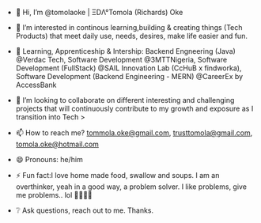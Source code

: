 - 👋 Hi, I’m @tomolaoke | ΞDΛ°Tomola (Richards) Oke
- 👀 I’m interested in continous learning,building & creating things (Tech Products) that meet daily use, needs, desires, make life easier and fun.

- 🌱 Learning, Apprenticeship & Intership: Backend Engneering (Java) @Verdac Tech, Software Development @3MTTNigeria, Software Development (FullStack) @SAIL Innovation Lab (CcHuB x findworka), Software Development (Backend Engineering - MERN) @CareerEx by AccessBank

- 💞️ I’m looking to collaborate on different interesting and challenging projects that will continuously contribute to my growth and exposure as I transition into Tech >
- 📫 How to reach me? tommola.oke@gmail.com, trusttomola@gmail.com, tomola.oke@hotmail.com

- 😄 Pronouns: he/him
- ⚡ Fun fact:I love home made food, swallow and soups. I am an overthinker, yeah in a good way, a problem solver. I like problems, give me problems.. lol 🤕😅😆😁

- ❔ Ask questions, reach out to me. Thanks.

<!---
tomolaoke/tomolaoke is a ✨ special ✨ repository because its `README.md` (this file) appears on your GitHub profile.
You can click the Preview link to take a look at your changes.
--->
